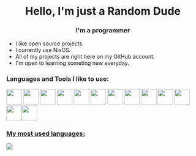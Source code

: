 <h1 align="center">Hello, I'm just a Random Dude</h1>
<h3 align="center">I'm a programmer</h3>

- I like open source projects.
- I currently use NixOS.
- All of my projects are right here on my GitHub account.
- I'm open to learning someting new everyday. 

<h3 align="left">Languages and Tools I like to use:</h3>
<p align="left"><a href="https://www.gnu.org/software/bash/"><img src="https://skillicons.dev/icons?i=bash" width="40" height="40"/></a> <a href="https://www.cprogramming.com/"><img src="https://skillicons.dev/icons?i=c" width="40" height="40"/></a> <a href="https://www.w3schools.com/cpp/"><img src="https://skillicons.dev/icons?i=cpp" width="40" height="40"/></a>  <a href="https://www.docker.com/"><img src="https://skillicons.dev/icons?i=docker" width="40" height="40"/></a> <a href="https://www.python.org"><img src="https://skillicons.dev/icons?i=py" width="40" height="40"/></a> <a href="https://git-scm.com/"><img src="https://skillicons.dev/icons?i=git" width="40" height="40"/></a> <a href="https://www.vim.org/"><img src="https://skillicons.dev/icons?i=vim" width="40" height="40"/></a> <a href="https://neovim.io/"><img src="https://skillicons.dev/icons?i=neovim" width="40" height="40"/></a> <a href="https://github.com/randomdude16671"><img src="https://skillicons.dev/icons?i=github" width="40" height="40"/></a> <a href="https://www.r-project.org/"><img src="https://skillicons.dev/icons?i=r" width="40" height="40"/></a> <a href="https://go.dev/"><img src="https://skillicons.dev/icons?i=go" width="40" height="40"/></a> <a href="https://www.lua.org/"><img src="https://skillicons.dev/icons?i=lua" width="40" height="40"/></a><a href="https://nixos.org/"><img src="https://skillicons.dev/icons?i=nix" width="40" height="40"</a></p>

<h3 align="left">My most used languages:</h3>
<p align="left"><a href="https://www.github-readme-stats.vercel.app/"><img src="https://github-readme-stats.vercel.app/api/top-langs/?username=randomdude16671&theme=tokyonight" /> </a></p>


